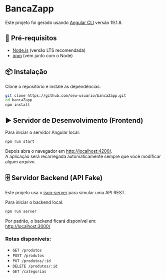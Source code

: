 # BancaZapp

Este projeto foi gerado usando [Angular CLI](https://github.com/angular/angular-cli) versão 19.1.8.

## 🚀 Pré-requisitos

- [Node.js](https://nodejs.org/) (versão LTS recomendada)
- [npm](https://www.npmjs.com/) (vem junto com o Node)

## 📦 Instalação

Clone o repositório e instale as dependências:

```bash
git clone https://github.com/seu-usuario/bancaZapp.git
cd bancaZapp
npm install
```

## ▶️ Servidor de Desenvolvimento (Frontend)

Para iniciar o servidor Angular local:

```bash
npm run start
```

Depois abra o navegador em [http://localhost:4200/](http://localhost:4200/).  
A aplicação será recarregada automaticamente sempre que você modificar algum arquivo.

## 🗄️ Servidor Backend (API Fake)

Este projeto usa o [json-server](https://github.com/typicode/json-server) para simular uma API REST.

Para iniciar o backend local:

```bash
npm run server
```

Por padrão, o backend ficará disponível em:  
[http://localhost:3000/](http://localhost:3000/)

### Rotas disponíveis:
- `GET /produtos`
- `POST /produtos`
- `PUT /produtos/:id`
- `DELETE /produtos/:id`
- `GET /categorias`
